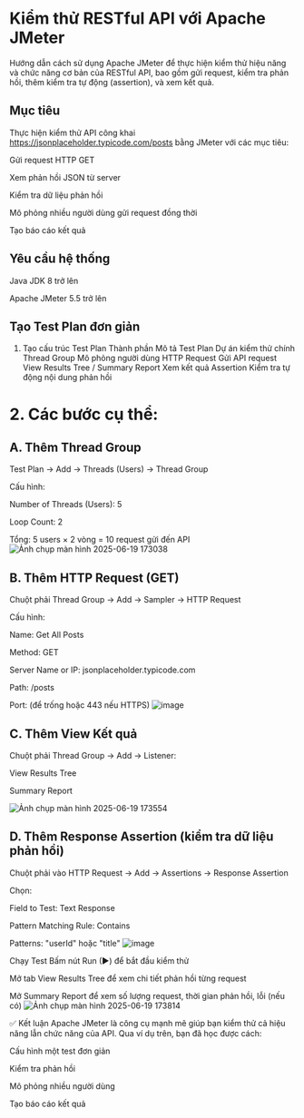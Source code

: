 # Kiểm thử RESTful API với Apache JMeter
Hướng dẫn cách sử dụng Apache JMeter để thực hiện kiểm thử hiệu năng và chức năng cơ bản của RESTful API, bao gồm gửi request, kiểm tra phản hồi, thêm kiểm tra tự động (assertion), và xem kết quả.

## Mục tiêu
Thực hiện kiểm thử API công khai https://jsonplaceholder.typicode.com/posts bằng JMeter với các mục tiêu:

Gửi request HTTP GET

Xem phản hồi JSON từ server

Kiểm tra dữ liệu phản hồi

Mô phỏng nhiều người dùng gửi request đồng thời

Tạo báo cáo kết quả

## Yêu cầu hệ thống
Java JDK 8 trở lên

Apache JMeter 5.5 trở lên


## Tạo Test Plan đơn giản
1. Tạo cấu trúc Test Plan
Thành phần	Mô tả
Test Plan	Dự án kiểm thử chính
Thread Group	Mô phỏng người dùng
HTTP Request	Gửi API request
View Results Tree / Summary Report	Xem kết quả
Assertion	Kiểm tra tự động nội dung phản hồi

# 2. Các bước cụ thể:
 ## A. Thêm Thread Group
  Test Plan → Add → Threads (Users) → Thread Group

Cấu hình:

Number of Threads (Users): 5

Loop Count: 2

 Tổng: 5 users × 2 vòng = 10 request gửi đến API
![Ảnh chụp màn hình 2025-06-19 173038](https://github.com/user-attachments/assets/987433f5-2478-4065-87ee-dc0b00770230)


 ## B. Thêm HTTP Request (GET)
Chuột phải Thread Group → Add → Sampler → HTTP Request

Cấu hình:

Name: Get All Posts

Method: GET

Server Name or IP: jsonplaceholder.typicode.com

Path: /posts

Port: (để trống hoặc 443 nếu HTTPS)
![image](https://github.com/user-attachments/assets/b729904a-67b0-439f-9959-91f0f1b1169b)


 ## C. Thêm View Kết quả
Chuột phải Thread Group → Add → Listener:

View Results Tree

Summary Report

![Ảnh chụp màn hình 2025-06-19 173554](https://github.com/user-attachments/assets/b7be9af1-705c-400c-94ca-54c967803344)


 ## D. Thêm Response Assertion (kiểm tra dữ liệu phản hồi)
Chuột phải vào HTTP Request → Add → Assertions → Response Assertion

Chọn:

Field to Test: Text Response

Pattern Matching Rule: Contains

Patterns: "userId" hoặc "title"
![image](https://github.com/user-attachments/assets/583ea35a-36b9-42fd-b513-43509074305d)


 Chạy Test
Bấm nút Run (▶) để bắt đầu kiểm thử

Mở tab View Results Tree để xem chi tiết phản hồi từng request

Mở Summary Report để xem số lượng request, thời gian phản hồi, lỗi (nếu có)
![Ảnh chụp màn hình 2025-06-19 173814](https://github.com/user-attachments/assets/a3070a49-fc31-4d4f-8293-10aabeadbfa8)



✅ Kết luận
Apache JMeter là công cụ mạnh mẽ giúp bạn kiểm thử cả hiệu năng lẫn chức năng của API. Qua ví dụ trên, bạn đã học được cách:

Cấu hình một test đơn giản

Kiểm tra phản hồi

Mô phỏng nhiều người dùng

Tạo báo cáo kết quả
